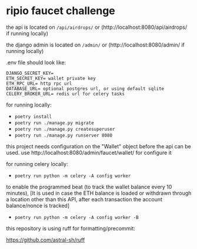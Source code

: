 # ripio faucet challenge


the api is located on `/api/airdrops/` or (http://localhost:8080/api/airdrops/ if running locally)

the django admin is located on `/admin/` or (http://localhost:8080/admin/ if running locally)

.env file should look like:
```
DJANGO_SECRET_KEY=
ETH_SECRET_KEY= wallet private key
ETH_RPC_URL= http rpc url
DATABASE_URL= optional postgres url, or using default sqlite
CELERY_BROKER_URL= redis url for celery tasks
```

for running locally:

 - `poetry install`
 - `poetry run ./manage.py migrate`
 - `poetry run ./manage.py createsuperuser`
 - `poetry run ./manage.py runserver 8080`

this project needs configuration on the "Wallet" object before the api can be used. use http://localhost:8080/admin/faucet/wallet/ for configure it

for running celery locally:
- `poetry run python -m celery -A config worker`

to enable the programmed beat (to track the wallet balance every 10 minutes),
[It is used in case the ETH balance is loaded or withdrawn through a location other than this API, after each transaction the account balance/nonce is tracked]

- `poetry run python -m celery -A config worker -B`

this repository is using ruff for formatting/precommit:

https://github.com/astral-sh/ruff
